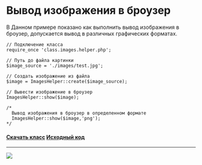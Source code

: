 
# Вывод изображения в броузер #
В Данном примере показано как выполнить вывод изображения в броузер, допускается вывод в различных графических форматах.
```
// Подключение класса 
require_once 'class.images.helper.php'; 

// Путь до файла картинки  
$image_source = './images/test.jpg'; 

// Создать изображение из файла
$image = ImagesHelper::create($image_source);

// Вывести изображение в броузер
ImagesHelper::show($image);

/*
  Вывод изображения в броузер в определенном формате
  ImagesHelper::show($image,'png');
*/

```
#### [Скачать класс](http://code.google.com/p/ag-php-classes/downloads/list)  [Исходный код](http://code.google.com/p/ag-php-classes/source/browse/#svn%2Ftrunk%2FImages) ####

---

<span>
<a href='http://www.gordejev.lv/'><img src='http://www.gordejev.lv/templates/gordejev/images/gora_88x31.png' /></a>
<br />
</span>